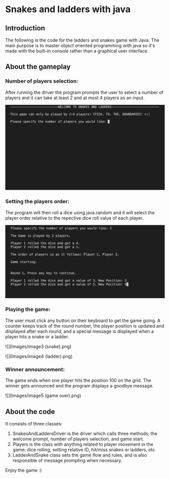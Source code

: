 # Snakes and ladders with java

## Introduction 

The following is the code for the ladders and snakes game with Java. The main purpose is to master object oriented programming with java so it's made with the built-in console rather than a graphical user interface. 

## About the gameplay

### Number of players selection:

After running the driver the program prompts the user to select a number of players and it can take at least 2 and at most 4 players as an input. 

![](Images/image1.png)

### Setting the players order:

The program will then roll a dice using java.random and it will select the player order relative to the repective dice roll value of each player.

![](Images/image2.png)

### Playing the game:

The user must click any button on their keyboard to get the game going. A counter keeps track of the round number, the player position is updated and displayed after each round, and a special message is displayed when a player hits a snake or a ladder.

![](Images/image3 (snake).png)

![](Images/image4 (ladder).png)

### Winner announcement:

The game ends when one player hits the position 100 on the grid. The winner gets announced and the program displays a goodbye message.

![](Images/image5 (game over).png)

## About the code

It consists of three classes:
1. SnakesAndLaddersDriver is the driver which calls three methods; the welcome prompt, number of players selection, and game start.
2. Players is the class with anything related to player movement in the game; dice rolling, setting relative ID, hit/miss snakes or ladders, etc.
3. LadderAndSnake class sets the game flow and rules, and is also responsible of message prompting when necessary.

Enjoy the game :)